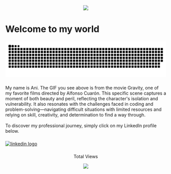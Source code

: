 <div align="center">
  <img height="400" src="https://media0.giphy.com/media/gZp77nXJQEq4/giphy.gif"  />
</div>

###

<p align="left"></p>

###

<h1 align="left">Welcome to my world</h1>

###

<img src="https://raw.githubusercontent.com/Anirudhrawat/Anirudhrawat/output/snake.svg" alt="Snake animation" />

###

<p align="left">My name is Ani. The GIF you see above is from the movie Gravity, one of my favorite films directed by Alfonso Cuarón. This specific scene captures a moment of both beauty and peril, reflecting the character's isolation and vulnerability. It also resonates with the challenges faced in coding and problem-solving—navigating difficult situations with limited resources and relying on skill, creativity, and determination to find a way through.<br><br>To discover my professional journey, simply click on my LinkedIn profile below.</p>

###

<div align="left">
  <a href="https://www.linkedin.com/in/anirudhsinghrawat/"><img src="https://img.shields.io/static/v1?message=LinkedIn&logo=linkedin&label=&color=0077B5&logoColor=white&labelColor=&style=for-the-badge" height="40" alt="linkedin logo"  /></a>
</div>

###

<div align="center">
  <p>Total Views</p> <img src="https://profile-counter.glitch.me/Anirudhrawat/count.svg?"  />
</div>

###
